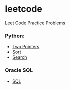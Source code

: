 # leetcode
Leet Code Practice Problems  

### Python:  
* [Two Pointers](https://github.com/lumi-huang/leetcode/blob/master/two-pointer.markdown)
* [Sort](https://github.com/lumi-huang/leetcode/blob/master/sort.markdown)
* [Search](https://github.com/lumi-huang/leetcode/blob/master/search.markdown)

### Oracle SQL
* [SQL](https://github.com/lumi-huang/leetcode/blob/master/SQL.markdown)
